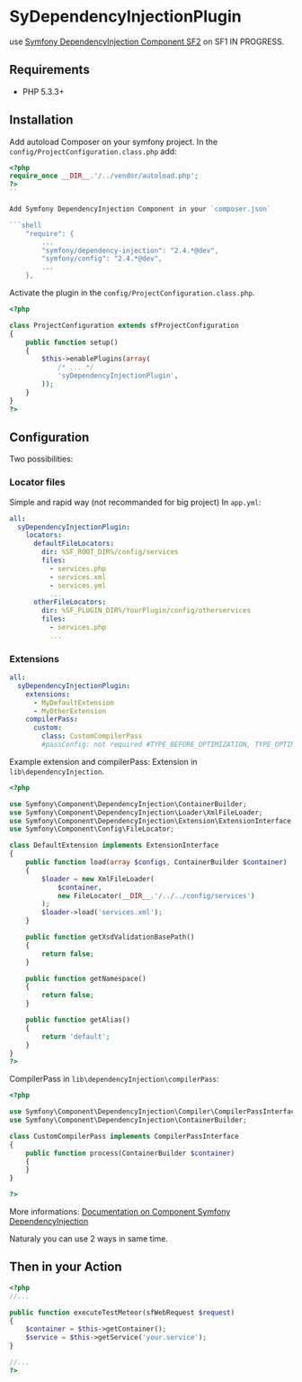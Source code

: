 # SyDependencyInjectionPlugin

use [Symfony DependencyInjection Component SF2](https://github.com/symfony/DependencyInjection) on SF1
IN PROGRESS.

## Requirements

* PHP 5.3.3+

## Installation

Add autoload Composer on your symfony project.
In the `config/ProjectConfiguration.class.php` add:

```php
<?php
require_once __DIR__.'/../vendor/autoload.php';
?>
``

Add Symfony DependencyInjection Component in your `composer.json`

```shell
    "require": {
        ...
        "symfony/dependency-injection": "2.4.*@dev",
        "symfony/config": "2.4.*@dev",
        ...
    },
```

Activate the plugin in the `config/ProjectConfiguration.class.php`.

```php
<?php

class ProjectConfiguration extends sfProjectConfiguration
{
    public function setup()
    {
        $this->enablePlugins(array(
            /* ... */
            'syDependencyInjectionPlugin',
        ));
    }
}
?>
```

## Configuration

Two possibilities:

### Locator files
Simple and rapid way (not recommanded for big project)
In `app.yml`:

```yaml
all:
  syDependencyInjectionPlugin:
    locators:
      defaultFileLocators:
        dir: %SF_ROOT_DIR%/config/services
        files:
          - services.php
          - services.xml
          - services.yml
          ...
      otherFileLocators:
        dir: %SF_PLUGIN_DIR%/YourPlugin/config/otherservices
        files:
          - services.php
          ...
```

### Extensions

```yaml
all:
  syDependencyInjectionPlugin:
    extensions:
      - MyDefaultExtension
      - MyOtherExtension
    compilerPass:
      custom:
        class: CustomCompilerPass
        #passConfig: not required #TYPE_BEFORE_OPTIMIZATION, TYPE_OPTIMIZE, TYPE_BEFORE_REMOVING, TYPE_REMOVE, TYPE_AFTER_REMOVING

```
Example extension and compilerPass:
Extension in `lib\dependencyInjection`.

```php
<?php

use Symfony\Component\DependencyInjection\ContainerBuilder;
use Symfony\Component\DependencyInjection\Loader\XmlFileLoader;
use Symfony\Component\DependencyInjection\Extension\ExtensionInterface;
use Symfony\Component\Config\FileLocator;

class DefaultExtension implements ExtensionInterface
{
    public function load(array $configs, ContainerBuilder $container)
    {
        $loader = new XmlFileLoader(
            $container,
            new FileLocator(__DIR__.'/../../config/services')
        );
        $loader->load('services.xml');
    }

    public function getXsdValidationBasePath()
    {
        return false;
    }

    public function getNamespace()
    {
        return false;
    }

    public function getAlias()
    {
        return 'default';
    }
}
?>
```

CompilerPass in `lib\dependencyInjection\compilerPass`:

```php
<?php

use Symfony\Component\DependencyInjection\Compiler\CompilerPassInterface;
use Symfony\Component\DependencyInjection\ContainerBuilder;

class CustomCompilerPass implements CompilerPassInterface
{
    public function process(ContainerBuilder $container)
    {
    }
}

?>
```
More informations: [Documentation on Component Symfony DependencyInjection](http://symfony.com/doc/current/components/dependency_injection/compilation.html)

Naturaly you can use 2 ways in same time.


## Then in your Action

```php
<?php
//...

public function executeTestMeteor(sfWebRequest $request)
{ 
    $container = $this->getContainer();
    $service = $this->getService('your.service');
}

//...
?>
```